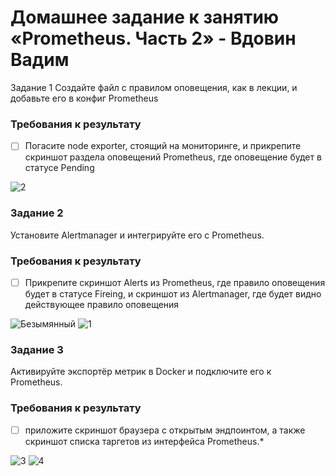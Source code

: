# Домашнее задание к занятию «Prometheus. Часть 2» - Вдовин Вадим
Задание 1
Создайте файл с правилом оповещения, как в лекции, и добавьте его в конфиг Prometheus

### Требования к результату
- [ ] Погасите node exporter, стоящий на мониторинге, и прикрепите скриншот раздела оповещений Prometheus, где оповещение будет в статусе Pending

![2](https://user-images.githubusercontent.com/130470784/236180568-17168e09-91b4-48e3-a6d6-5a2ecf0caabd.png)

### Задание 2
Установите Alertmanager и интегрируйте его с Prometheus.

### Требования к результату
- [ ] Прикрепите скриншот Alerts из Prometheus, где правило оповещения будет в статусе Fireing, и скриншот из Alertmanager, где будет видно действующее правило оповещения

![Безымянный](https://user-images.githubusercontent.com/130470784/236180689-e29f1b9a-5111-4a60-8d28-2aa2f2c454eb.png)
![1](https://user-images.githubusercontent.com/130470784/236180716-0b8c506b-5d84-44a2-9481-0c29a14e7031.png)


### Задание 3

Активируйте экспортёр метрик в Docker и подключите его к Prometheus.

### Требования к результату
- [ ] приложите скриншот браузера с открытым эндпоинтом, а также скриншот списка таргетов из интерфейса Prometheus.*

![3](https://user-images.githubusercontent.com/130470784/236180812-42f217f1-783d-4076-859a-5b38a14f0edc.png)
![4](https://user-images.githubusercontent.com/130470784/236180826-1c75c80b-7332-4f08-8de8-6790ea974654.png)

